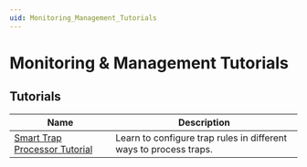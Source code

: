 ```yaml
---
uid: Monitoring_Management_Tutorials
---
```


# Monitoring & Management Tutorials

## Tutorials

| Name | Description |
|--|--|
| [Smart Trap Processor Tutorial](xref:Smart_Trap_Processor_Tutorial) | Learn to configure trap rules in different ways to process traps. |